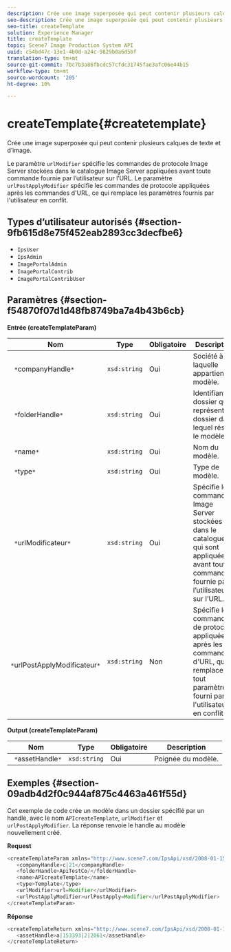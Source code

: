 ```yaml
---
description: Crée une image superposée qui peut contenir plusieurs calques de texte et d’image.
seo-description: Crée une image superposée qui peut contenir plusieurs calques de texte et d’image.
seo-title: createTemplate
solution: Experience Manager
title: createTemplate
topic: Scene7 Image Production System API
uuid: c54bd47c-13e1-4b0d-a24c-9829b0a6d5bf
translation-type: tm+mt
source-git-commit: 7bc7b3a86fbcdc57cfdc31745fae3afc06e44b15
workflow-type: tm+mt
source-wordcount: '205'
ht-degree: 10%

---
```



# createTemplate{#createtemplate}

Crée une image superposée qui peut contenir plusieurs calques de texte et d’image.

Le paramètre `urlModifier` spécifie les commandes de protocole Image Server stockées dans le catalogue Image Server appliquées avant toute commande fournie par l’utilisateur sur l’URL. Le paramètre `urlPostApplyModifier` spécifie les commandes de protocole appliquées après les commandes d&#39;URL, ce qui remplace les paramètres fournis par l&#39;utilisateur en conflit.

## Types d’utilisateur autorisés {#section-9fb615d8e75f452eab2893cc3decfbe6}

* `IpsUser`
* `IpsAdmin`
* `ImagePortalAdmin`
* `ImagePortalContrib`
* `ImagePortalContribUser`

## Paramètres {#section-f54870f07d1d48fb8749ba7a4b43b6cb}

**Entrée (createTemplateParam)**

| Nom | Type | Obligatoire | Description |
|---|---|---|---|
| ` *`companyHandle`*` | `xsd:string` | Oui | Société à laquelle appartient le modèle. |
| ` *`folderHandle`*` | `xsd:string` | Oui | Identifiant du dossier qui représente le dossier dans lequel réside le modèle. |
| ` *`name`*` | `xsd:string` | Oui | Nom du modèle. |
| ` *`type`*` | `xsd:string` | Oui | Type de modèle. |
| ` *`urlModificateur`*` | `xsd:string` | Oui | Spécifie les commandes Image Server stockées dans le catalogue IS qui sont appliquées avant toute commande fournie par l’utilisateur sur l’URL. |
| ` *`urlPostApplyModificateur`*` | `xsd:string` | Non | Spécifie les commandes de protocole appliquées après les commandes d&#39;URL, qui remplaceront tout paramètre fourni par l&#39;utilisateur en conflit. |

**Output (createTemplateParam)**

| Nom | Type | Obligatoire | Description |
|---|---|---|---|
| ` *`assetHandle`*` | `xsd:string` | Oui | Poignée du modèle. |

## Exemples {#section-09adb4d2f0c944af875c4463a461f55d}

Cet exemple de code crée un modèle dans un dossier spécifié par un handle, avec le nom `APIcreateTemplate`, `urlModifier` et `urlPostApplyModifier`. La réponse renvoie le handle au modèle nouvellement créé.

**Request**

```java
<createTemplateParam xmlns="http://www.scene7.com/IpsApi/xsd/2008-01-15">
   <companyHandle>c|21</companyHandle>
   <folderHandle>ApiTestCo/</folderHandle>
   <name>APIcreateTemplate</name>
   <type>Template</type>
   <urlModifier>url=Modifier</urlModifier>
   <urlPostApplyModifier>urlPostApply=Modifier</urlPostApplyModifier>
</createTemplateParam>
```

**Réponse**

```java
<createTemplateReturn xmlns="http://www.scene7.com/IpsApi/xsd/2008-01-15">
   <assetHandle>a|153393|2|2061</assetHandle>
</createTemplateReturn>
```

